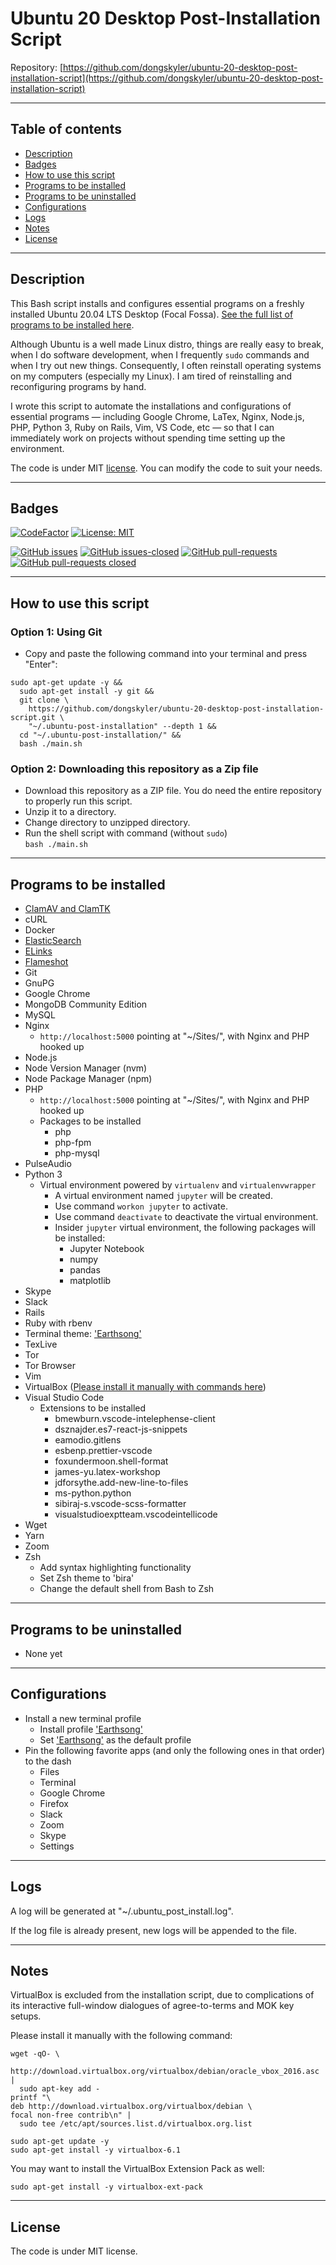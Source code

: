 # Ubuntu 20 Desktop Post-Installation Script

Repository: [https://github.com/dongskyler/ubuntu-20-desktop-post-installation-script](https://github.com/dongskyler/ubuntu-20-desktop-post-installation-script)

---

## Table of contents

- [Description](#Description)
- [Badges](#Badges)
- [How to use this script](#How-to-use-this-script)
- [Programs to be installed](#Programs-to-be-installed)
- [Programs to be uninstalled](#Programs-to-be-uninstalled)
- [Configurations](#Configurations)
- [Logs](#Logs)
- [Notes](#Notes)
- [License](#License)

---

## Description

This Bash script installs and configures essential programs on a freshly installed Ubuntu 20.04 LTS Desktop (Focal Fossa). [See the full list of programs to be installed here](#Programs-to-be-installed).

Although Ubuntu is a well made Linux distro, things are really easy to break, when I do software development, when I frequently `sudo` commands and when I try out new things. Consequently, I often reinstall operating systems on my computers (especially my Linux). I am tired of reinstalling and reconfiguring programs by hand. 

I wrote this script to automate the installations and configurations of essential programs — including Google Chrome, LaTex, Nginx, Node.js, PHP, Python 3, Ruby on Rails, Vim, VS Code, etc — so that I can immediately work on projects without spending time setting up the environment.

The code is under MIT [license](#License). You can modify the code to suit your needs.

---

## Badges

[![CodeFactor](https://www.codefactor.io/repository/github/dongskyler/ubuntu-20-desktop-post-installation-script/badge)](https://www.codefactor.io/repository/github/dongskyler/ubuntu-20-desktop-post-installation-script)
[![License: MIT](https://img.shields.io/badge/License-MIT-yellow.svg)](https://opensource.org/licenses/MIT)

[![GitHub issues](https://img.shields.io/github/issues/dongskyler/ubuntu-20-desktop-post-installation-script.svg)](https://GitHub.com/dongskyler/ubuntu-20-desktop-post-installation-script/issues/)
[![GitHub issues-closed](https://img.shields.io/github/issues-closed/dongskyler/ubuntu-20-desktop-post-installation-script.svg)](https://GitHub.com/dongskyler/ubuntu-20-desktop-post-installation-script/issues?q=is%3Aissue+is%3Aclosed)
[![GitHub pull-requests](https://img.shields.io/github/issues-pr/dongskyler/ubuntu-20-desktop-post-installation-script.svg)](https://GitHub.com/dongskyler/ubuntu-20-desktop-post-installation-script/pulls/)
[![GitHub pull-requests closed](https://img.shields.io/github/issues-pr-closed/dongskyler/ubuntu-20-desktop-post-installation-script.svg)](https://GitHub.com/dongskyler/ubuntu-20-desktop-post-installation-script/pulls/)

---

## How to use this script

### Option 1: Using Git

- Copy and paste the following command into your terminal and press "Enter":

```
sudo apt-get update -y &&
  sudo apt-get install -y git &&
  git clone \
    https://github.com/dongskyler/ubuntu-20-desktop-post-installation-script.git \
    "~/.ubuntu-post-installation" --depth 1 &&
  cd "~/.ubuntu-post-installation/" &&
  bash ./main.sh
```

### Option 2: Downloading this repository as a Zip file

- Download this repository as a ZIP file. You do need the entire repository to properly run this script.
- Unzip it to a directory.
- Change directory to unzipped directory.
- Run the shell script with command (without `sudo`) \
  `bash ./main.sh`

---

## Programs to be installed

- [ClamAV and ClamTK](https://help.ubuntu.com/community/ClamAV)
- cURL
- Docker
- [ElasticSearch](https://www.elastic.co)
- [ELinks](http://www.elinks.cz)
- [Flameshot](https://flameshot.js.org/)
- Git
- GnuPG
- Google Chrome
- MongoDB Community Edition
- MySQL
- Nginx
  - `http://localhost:5000` pointing at "~/Sites/", with Nginx and PHP hooked up
- Node.js
- Node Version Manager (nvm)
- Node Package Manager (npm)
- PHP
  - `http://localhost:5000` pointing at "~/Sites/", with Nginx and PHP hooked up
  - Packages to be installed
    - php
    - php-fpm
    - php-mysql
- PulseAudio
- Python 3
  - Virtual environment powered by `virtualenv` and `virtualenvwrapper`
    - A virtual environment named `jupyter` will be created.
    - Use command `workon jupyter` to activate.
    - Use command `deactivate` to deactivate the virtual environment.
    - Insider `jupyter` virtual environment, the following packages will be installed:
      - Jupyter Notebook
      - numpy
      - pandas
      - matplotlib
- Skype
- Slack
- Rails
- Ruby with rbenv
- Terminal theme: ['Earthsong'](https://github.com/Mayccoll/Gogh)
- TexLive
- Tor
- Tor Browser
- Vim
- VirtualBox ([Please install it manually with commands here](#Notes))
- Visual Studio Code
  - Extensions to be installed
    - bmewburn.vscode-intelephense-client
    - dsznajder.es7-react-js-snippets
    - eamodio.gitlens
    - esbenp.prettier-vscode
    - foxundermoon.shell-format
    - james-yu.latex-workshop
    - jdforsythe.add-new-line-to-files
    - ms-python.python
    - sibiraj-s.vscode-scss-formatter
    - visualstudioexptteam.vscodeintellicode
- Wget
- Yarn
- Zoom
- Zsh
  - Add syntax highlighting functionality
  - Set Zsh theme to 'bira'
  - Change the default shell from Bash to Zsh

---

## Programs to be uninstalled

- None yet

---

## Configurations

- Install a new terminal profile
  - Install profile ['Earthsong'](https://github.com/Mayccoll/Gogh)
  - Set ['Earthsong'](https://github.com/Mayccoll/Gogh) as the default profile
- Pin the following favorite apps (and only the following ones in that order) to the dash
  - Files
  - Terminal
  - Google Chrome
  - Firefox
  - Slack
  - Zoom
  - Skype
  - Settings

---

## Logs

A log will be generated at "~/.ubuntu_post_install.log".

If the log file is already present, new logs will be appended to the file.

---

## Notes

VirtualBox is excluded from the installation script, due to complications of its interactive full-window dialogues of agree-to-terms and MOK key setups.

Please install it manually with the following command:

```
wget -qO- \
  http://download.virtualbox.org/virtualbox/debian/oracle_vbox_2016.asc |
  sudo apt-key add -
printf "\
deb http://download.virtualbox.org/virtualbox/debian \
focal non-free contrib\n" |
  sudo tee /etc/apt/sources.list.d/virtualbox.org.list

sudo apt-get update -y
sudo apt-get install -y virtualbox-6.1
```

You may want to install the VirtualBox Extension Pack as well:

```
sudo apt-get install -y virtualbox-ext-pack
```

---

## License

The code is under MIT license.
